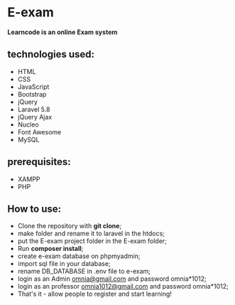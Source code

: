 
# E-exam

**Learncode is an online Exam system**

## technologies used:
- HTML
- CSS
- JavaScript
- Bootstrap
- jQuery
- Laravel 5.8
- jQuery Ajax
- Nucleo
- Font Awesome
- MySQL 

## prerequisites:
- XAMPP 
- PHP

## How to use:
- Clone the repository with __git clone__;
- make folder and rename it to laravel in the htdocs;
- put the E-exam project folder in the E-exam folder;
- Run __composer install__;
- create e-exam database on phpmyadmin;
- import sql file in your database;
- rename DB_DATABASE in .env file to e-exam;
- login as an Admin omnia@gmail.com and password omnia*1012;
- login as an professor omnia1012@gmail.com and password omnia*1012;
- That's it - allow people to register and start learning!
